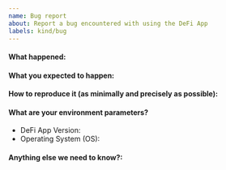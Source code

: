 ```yaml
---
name: Bug report
about: Report a bug encountered with using the DeFi App
labels: kind/bug
---
```


<!--
Please use this template while reporting a bug and provide as much info as possible.
If the matter is security related, please disclose it privately via security@defichain.com
-->

#### What happened:

#### What you expected to happen:

#### How to reproduce it (as minimally and precisely as possible):

<!-- A clear and concise description of what actually happened.
Please provide steps on how to reproduce the issue: 1. 2. 3. -->

#### What are your environment parameters?

- DeFi App Version:
- Operating System (OS):

#### Anything else we need to know?:

<!-- If possible attach all logs here for us to further debug your issues. -->
